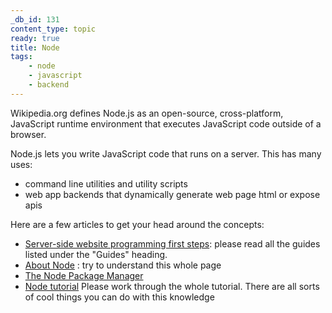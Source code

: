 ```yaml
---
_db_id: 131
content_type: topic
ready: true
title: Node
tags:
    - node
    - javascript
    - backend
---
```


Wikipedia.org defines Node.js as an open-source, cross-platform, JavaScript runtime environment that executes JavaScript code outside of a browser.

Node.js lets you write JavaScript code that runs on a server. This has many uses:
- command line utilities and utility scripts
- web app backends that dynamically generate web page html or expose apis

Here are a few articles to get your head around the concepts:

- [Server-side website programming first steps](https://developer.mozilla.org/en-US/docs/Learn/Server-side/First_steps): please read all the guides listed under the "Guides" heading.
- [About Node](https://nodejs.org/en/about/) : try to understand this whole page 
- [The Node Package Manager](https://docs.npmjs.com/about-packages-and-modules)
- [Node tutorial](https://www.w3schools.com/nodejs/nodejs_npm.asp) Please work through the whole tutorial. There are all sorts of cool things you can do with this knowledge
